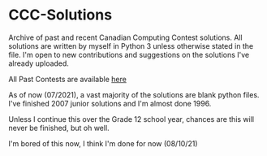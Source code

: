 # CCC-Solutions
Archive of past and recent Canadian Computing Contest solutions. All solutions are written by myself in Python 3 unless otherwise stated in the file. I'm open to new contributions and suggestions on the solutions I've already uploaded.

All Past Contests are available <a href='https://www.cemc.uwaterloo.ca/contests/past_contests.html#ccc'>here</a>

As of now (07/2021), a vast majority of the solutions are blank python files. I've finished 2007 junior solutions and I'm almost done 1996.

Unless I continue this over the Grade 12 school year, chances are this will never be finished, but oh well.

I'm bored of this now, I think I'm done for now (08/10/21)
